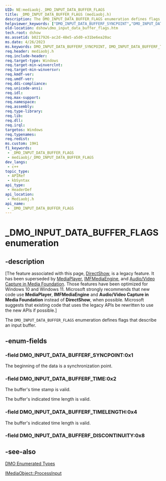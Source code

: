 ```yaml
---
UID: NE:mediaobj._DMO_INPUT_DATA_BUFFER_FLAGS
title: _DMO_INPUT_DATA_BUFFER_FLAGS (mediaobj.h)
description: The DMO_INPUT_DATA_BUFFER_FLAGS enumeration defines flags that describe an input buffer.
helpviewer_keywords: ["DMO_INPUT_DATA_BUFFERF_SYNCPOINT","DMO_INPUT_DATA_BUFFERF_TIME","DMO_INPUT_DATA_BUFFERF_TIMELENGTH","DMO_INPUT_DATA_BUFFER_FLAGS","DMO_INPUT_DATA_BUFFER_FLAGSEnumeration","_DMO_INPUT_DATA_BUFFER_FLAGS","_DMO_INPUT_DATA_BUFFER_FLAGS enumeration [DirectShow]","dshow.dmo_input_data_buffer_flags","mediaobj/DMO_INPUT_DATA_BUFFERF_SYNCPOINT","mediaobj/DMO_INPUT_DATA_BUFFERF_TIME","mediaobj/DMO_INPUT_DATA_BUFFERF_TIMELENGTH","mediaobj/_DMO_INPUT_DATA_BUFFER_FLAGS"]
old-location: dshow\dmo_input_data_buffer_flags.htm
tech.root: dshow
ms.assetid: b0217926-ac2d-48e5-a5d0-e31be6ea20ac
ms.date: 4/26/2023
ms.keywords: DMO_INPUT_DATA_BUFFERF_SYNCPOINT, DMO_INPUT_DATA_BUFFERF_TIME, DMO_INPUT_DATA_BUFFERF_TIMELENGTH, DMO_INPUT_DATA_BUFFER_FLAGS , DMO_INPUT_DATA_BUFFER_FLAGSEnumeration, _DMO_INPUT_DATA_BUFFER_FLAGS, _DMO_INPUT_DATA_BUFFER_FLAGS enumeration [DirectShow], dshow.dmo_input_data_buffer_flags, mediaobj/DMO_INPUT_DATA_BUFFERF_SYNCPOINT, mediaobj/DMO_INPUT_DATA_BUFFERF_TIME, mediaobj/DMO_INPUT_DATA_BUFFERF_TIMELENGTH, mediaobj/_DMO_INPUT_DATA_BUFFER_FLAGS
req.header: mediaobj.h
req.include-header: 
req.target-type: Windows
req.target-min-winverclnt: 
req.target-min-winversvr: 
req.kmdf-ver: 
req.umdf-ver: 
req.ddi-compliance: 
req.unicode-ansi: 
req.idl: 
req.max-support: 
req.namespace: 
req.assembly: 
req.type-library: 
req.lib: 
req.dll: 
req.irql: 
targetos: Windows
req.typenames: 
req.redist: 
ms.custom: 19H1
f1_keywords:
 - _DMO_INPUT_DATA_BUFFER_FLAGS
 - mediaobj/_DMO_INPUT_DATA_BUFFER_FLAGS
dev_langs:
 - c++
topic_type:
 - APIRef
 - kbSyntax
api_type:
 - HeaderDef
api_location:
 - Mediaobj.h
api_name:
 - _DMO_INPUT_DATA_BUFFER_FLAGS
---
```


# _DMO_INPUT_DATA_BUFFER_FLAGS enumeration


## -description

\[The feature associated with this page, [DirectShow](/windows/win32/directshow/directshow), is a legacy feature. It has been superseded by [MediaPlayer](/uwp/api/Windows.Media.Playback.MediaPlayer), [IMFMediaEngine](/windows/win32/api/mfmediaengine/nn-mfmediaengine-imfmediaengine), and [Audio/Video Capture in Media Foundation](/windows/win32/medfound/audio-video-capture-in-media-foundation). Those features have been optimized for Windows 10 and Windows 11. Microsoft strongly recommends that new code use **MediaPlayer**, **IMFMediaEngine** and **Audio/Video Capture in Media Foundation** instead of **DirectShow**, when possible. Microsoft suggests that existing code that uses the legacy APIs be rewritten to use the new APIs if possible.\]

The <code>DMO_INPUT_DATA_BUFFER_FLAGS</code> enumeration defines flags that describe an input buffer.

## -enum-fields

### -field DMO_INPUT_DATA_BUFFERF_SYNCPOINT:0x1

The beginning of the data is a synchronization point.

### -field DMO_INPUT_DATA_BUFFERF_TIME:0x2

The buffer's time stamp is valid.

The buffer's indicated time length is valid.

### -field DMO_INPUT_DATA_BUFFERF_TIMELENGTH:0x4

The buffer's indicated time length is valid.

### -field DMO_INPUT_DATA_BUFFERF_DISCONTINUITY:0x8

## -see-also

<a href="/windows/desktop/DirectShow/dmo-enumerated-types">DMO Enumerated Types</a>



<a href="/windows/desktop/api/mediaobj/nf-mediaobj-imediaobject-processinput">IMediaObject::ProcessInput</a>
